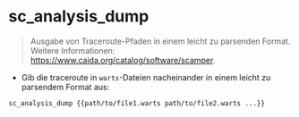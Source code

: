# sc_analysis_dump

> Ausgabe von Traceroute-Pfaden in einem leicht zu parsenden Format.
> Weitere Informationen: <https://www.caida.org/catalog/software/scamper>.

- Gib die traceroute in `warts`-Dateien nacheinander in einem leicht zu parsendem Format aus:

`sc_analysis_dump {{path/to/file1.warts path/to/file2.warts ...}}`

